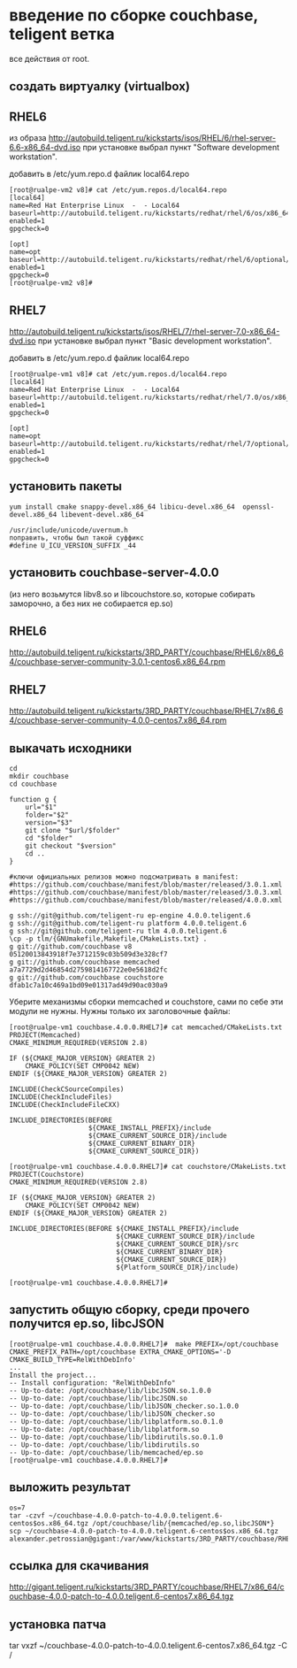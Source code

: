 введение по сборке couchbase, teligent ветка
============================================

все действия от root.

создать виртуалку (virtualbox) 
------------------------------

RHEL6
-----
из образа
http://autobuild.teligent.ru/kickstarts/isos/RHEL/6/rhel-server-6.6-x86_64-dvd.iso
при установке выбрал пункт "Software development workstation".

добавить в /etc/yum.repo.d файлик local64.repo
~~~
[root@rualpe-vm2 v8]# cat /etc/yum.repos.d/local64.repo 
[local64]
name=Red Hat Enterprise Linux  -  - Local64
baseurl=http://autobuild.teligent.ru/kickstarts/redhat/rhel/6/os/x86_64/Server/
enabled=1
gpgcheck=0

[opt]
name=opt
baseurl=http://autobuild.teligent.ru/kickstarts/redhat/rhel/6/optional/x86_64
enabled=1
gpgcheck=0
[root@rualpe-vm2 v8]# 
~~~


RHEL7
-----
http://autobuild.teligent.ru/kickstarts/isos/RHEL/7/rhel-server-7.0-x86_64-dvd.iso
при установке выбрал пункт "Basic development workstation".

добавить в /etc/yum.repo.d файлик local64.repo
~~~
[root@rualpe-vm1 v8]# cat /etc/yum.repos.d/local64.repo 
[local64]
name=Red Hat Enterprise Linux  -  - Local64
baseurl=http://autobuild.teligent.ru/kickstarts/redhat/rhel/7.0/os/x86_64/
enabled=1
gpgcheck=0

[opt]
name=opt
baseurl=http://autobuild.teligent.ru/kickstarts/redhat/rhel/7/optional/x86_64/
enabled=1
gpgcheck=0
~~~


установить пакеты
-----------------

~~~
yum install cmake snappy-devel.x86_64 libicu-devel.x86_64  openssl-devel.x86_64 libevent-devel.x86_64

/usr/include/unicode/uvernum.h
поправить, чтобы был такой суффикс
#define U_ICU_VERSION_SUFFIX _44

~~~

установить couchbase-server-4.0.0 
---------------------------------

(из него возьмутся libv8.so и libcouchstore.so, которые собирать заморочно, а без них не собирается ep.so)

RHEL6
-----
http://autobuild.teligent.ru/kickstarts/3RD_PARTY/couchbase/RHEL6/x86_64/couchbase-server-community-3.0.1-centos6.x86_64.rpm

RHEL7
----
http://autobuild.teligent.ru/kickstarts/3RD_PARTY/couchbase/RHEL7/x86_64/couchbase-server-community-4.0.0-centos7.x86_64.rpm

выкачать исходники
-------------------------------

~~~
cd
mkdir couchbase
cd couchbase

function g {
	url="$1"
	folder="$2"
	version="$3"
	git clone "$url/$folder"
	cd "$folder"
	git checkout "$version"
	cd ..
}

#ключи официальных релизов можно подсматривать в manifest:
#https://github.com/couchbase/manifest/blob/master/released/3.0.1.xml
#https://github.com/couchbase/manifest/blob/master/released/3.0.3.xml
#https://github.com/couchbase/manifest/blob/master/released/4.0.0.xml

g ssh://git@github.com/teligent-ru ep-engine 4.0.0.teligent.6
g ssh://git@github.com/teligent-ru platform 4.0.0.teligent.6
g ssh://git@github.com/teligent-ru tlm 4.0.0.teligent.6
\cp -p tlm/{GNUmakefile,Makefile,CMakeLists.txt} .
g git://github.com/couchbase v8 05120013843918f7e3712159c03b509d3e328cf7
g git://github.com/couchbase memcached a7a7729d2d46854d2759814167722e0e5618d2fc
g git://github.com/couchbase couchstore dfab1c7a10c469a1bd09e01317ad49d90ac030a9
~~~

Уберите механизмы сборки memcached и couchstore, сами по себе эти модули не нужны. Нужны только их заголовочные файлы:
~~~
[root@rualpe-vm1 couchbase.4.0.0.RHEL7]# cat memcached/CMakeLists.txt
PROJECT(Memcached)
CMAKE_MINIMUM_REQUIRED(VERSION 2.8)

IF (${CMAKE_MAJOR_VERSION} GREATER 2)
    CMAKE_POLICY(SET CMP0042 NEW)
ENDIF (${CMAKE_MAJOR_VERSION} GREATER 2)

INCLUDE(CheckCSourceCompiles)
INCLUDE(CheckIncludeFiles)
INCLUDE(CheckIncludeFileCXX)

INCLUDE_DIRECTORIES(BEFORE
                    ${CMAKE_INSTALL_PREFIX}/include
                    ${CMAKE_CURRENT_SOURCE_DIR}/include
                    ${CMAKE_CURRENT_BINARY_DIR}
                    ${CMAKE_CURRENT_SOURCE_DIR})

[root@rualpe-vm1 couchbase.4.0.0.RHEL7]# cat couchstore/CMakeLists.txt
PROJECT(Couchstore)
CMAKE_MINIMUM_REQUIRED(VERSION 2.8)

IF (${CMAKE_MAJOR_VERSION} GREATER 2)
    CMAKE_POLICY(SET CMP0042 NEW)
ENDIF (${CMAKE_MAJOR_VERSION} GREATER 2)

INCLUDE_DIRECTORIES(BEFORE ${CMAKE_INSTALL_PREFIX}/include
                           ${CMAKE_CURRENT_SOURCE_DIR}/include
                           ${CMAKE_CURRENT_SOURCE_DIR}/src
                           ${CMAKE_CURRENT_BINARY_DIR}
                           ${CMAKE_CURRENT_SOURCE_DIR})
                           ${Platform_SOURCE_DIR}/include)

[root@rualpe-vm1 couchbase.4.0.0.RHEL7]#
~~~

запустить общую сборку, среди прочего получится ep.so, libcJSON
--------------------------------------------------------------------------

~~~
[root@rualpe-vm1 couchbase.4.0.0.RHEL7]#  make PREFIX=/opt/couchbase CMAKE_PREFIX_PATH=/opt/couchbase EXTRA_CMAKE_OPTIONS='-D CMAKE_BUILD_TYPE=RelWithDebInfo'
...
Install the project...
-- Install configuration: "RelWithDebInfo"
-- Up-to-date: /opt/couchbase/lib/libcJSON.so.1.0.0
-- Up-to-date: /opt/couchbase/lib/libcJSON.so
-- Up-to-date: /opt/couchbase/lib/libJSON_checker.so.1.0.0
-- Up-to-date: /opt/couchbase/lib/libJSON_checker.so
-- Up-to-date: /opt/couchbase/lib/libplatform.so.0.1.0
-- Up-to-date: /opt/couchbase/lib/libplatform.so
-- Up-to-date: /opt/couchbase/lib/libdirutils.so.0.1.0
-- Up-to-date: /opt/couchbase/lib/libdirutils.so
-- Up-to-date: /opt/couchbase/lib/memcached/ep.so
[root@rualpe-vm1 couchbase.4.0.0.RHEL7]#
~~~


выложить результат
------------------

~~~
os=7
tar -czvf ~/couchbase-4.0.0-patch-to-4.0.0.teligent.6-centos$os.x86_64.tgz /opt/couchbase/lib/{memcached/ep.so,libcJSON*}
scp ~/couchbase-4.0.0-patch-to-4.0.0.teligent.6-centos$os.x86_64.tgz  alexander.petrossian@gigant:/var/www/kickstarts/3RD_PARTY/couchbase/RHEL$os/x86_64/
~~~

ссылка для скачивания
---------------------
http://gigant.teligent.ru/kickstarts/3RD_PARTY/couchbase/RHEL7/x86_64/couchbase-4.0.0-patch-to-4.0.0.teligent.6-centos7.x86_64.tgz

установка патча
---------------
tar vxzf ~/couchbase-4.0.0-patch-to-4.0.0.teligent.6-centos7.x86_64.tgz -C /
